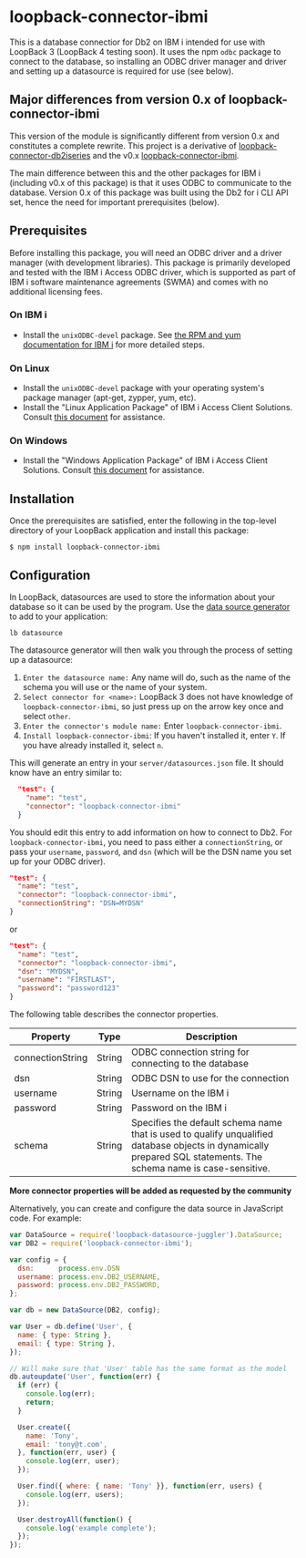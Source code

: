 # loopback-connector-ibmi

This is a database connectior for Db2 on IBM i intended for use with LoopBack 3 (LoopBack 4 testing soon). It uses the npm `odbc` package to connect to the database, so installing an ODBC driver manager and driver and setting up a datasource is required for use (see below).

## Major differences from version 0.x of loopback-connector-ibmi
This version of the module is significantly different from version 0.x and constitutes a complete rewrite. This project is a derivative of [loopback-connector-db2iseries](https://github.com/strongloop/loopback-connector-db2iseries) and the v0.x [loopback-connector-ibmi](https://github.com/andrescolodrero/loopback-connector-ibmi).

The main difference between this and the other packages for IBM i (including v0.x of this package) is that it uses ODBC to communicate to the database. Version 0.x of this package was built using the Db2 for i CLI API set, hence the need for important prerequisites (below). 

## Prerequisites
Before installing this package, you will need an ODBC driver and a driver manager (with development libraries). 
This package is primarily developed and tested with the IBM i Access ODBC driver, which is supported as part of IBM i software maintenance agreements (SWMA) and comes with no additional licensing fees. 

### On IBM i
- Install the `unixODBC-devel` package. See [the RPM and yum documentation for IBM i](http://ibm.biz/ibmi-rpms) for more detailed steps.
### On Linux
- Install the `unixODBC-devel` package with your operating system's package manager (apt-get, zypper, yum, etc).
- Install the "Linux Application Package" of IBM i Access Client Solutions. Consult [this document](http://www-01.ibm.com/support/docview.wss?uid=nas8N1010355) for assistance.
### On Windows
- Install the "Windows Application Package" of IBM i Access Client Solutions. Consult [this document](http://www-01.ibm.com/support/docview.wss?uid=nas8N1010355) for assistance.


## Installation
Once the prerequisites are satisfied, enter the following in the top-level directory of your LoopBack application and install this package:

```
$ npm install loopback-connector-ibmi 
```

## Configuration

In LoopBack, datasources are used to store the information about your database so it can be used by the program. Use the [data source generator](https://loopback.io/doc/en/lb3/Data-source-generator.html) to add  to your application:

```
lb datasource
```

The datasource generator will then walk you through the process of setting up a datasource:
1. `Enter the datasource name:` Any name will do, such as the name of the schema you will use or the name of your system.
2. `Select connector for <name>:` LoopBack 3 does not have knowledge of `loopback-connector-ibmi`, so just press up on the arrow key once and select `other`.
3. `Enter the connector's module name:` Enter `loopback-connector-ibmi`.
4. `Install loopback-connector-ibmi`: If you haven't installed it, enter `Y`. If you have already installed it, select `n`.

This will generate an entry in your `server/datasources.json` file. It should know have an entry similar to:

```json
  "test": {
    "name": "test",
    "connector": "loopback-connector-ibmi"
  }
  ```
You should edit this entry to add information on how to connect to Db2. For `loopback-connector-ibmi`, you need to pass either a `connectionString`, or pass your `username`, `password`, and `dsn` (which will be the DSN name you set up for your ODBC driver).

```json
"test": {
  "name": "test",
  "connector": "loopback-connector-ibmi",
  "connectionString": "DSN=MYDSN"
}
```

or

```json
"test": {
  "name": "test",
  "connector": "loopback-connector-ibmi",
  "dsn": "MYDSN",
  "username": "FIRSTLAST",
  "password": "password123"
}
```

The following table describes the connector properties.

Property| Type | Description
---| --------| --------
connectionString | String  | ODBC connection string for connecting to the database
dsn            | String  | ODBC DSN to use for the connection
username       | String  | Username on the IBM i
password       | String  | Password on the IBM i
schema         | String  | Specifies the default schema name that is used to qualify unqualified database objects in dynamically prepared SQL statements. The schema name is case-sensitive.

**More connector properties will be added as requested by the community**

Alternatively, you can create and configure the data source in JavaScript code.
For example:

```JavaScript
var DataSource = require('loopback-datasource-juggler').DataSource;
var DB2 = require('loopback-connector-ibmi');

var config = {
  dsn:      process.env.DSN
  username: process.env.DB2_USERNAME,
  password: process.env.DB2_PASSWORD,
};

var db = new DataSource(DB2, config);

var User = db.define('User', {
  name: { type: String },
  email: { type: String },
});

// Will make sure that 'User' table has the same format as the model
db.autoupdate('User', function(err) {
  if (err) {
    console.log(err);
    return;
  }

  User.create({
    name: 'Tony',
    email: 'tony@t.com',
  }, function(err, user) {
    console.log(err, user);
  });

  User.find({ where: { name: 'Tony' }}, function(err, users) {
    console.log(err, users);
  });

  User.destroyAll(function() {
    console.log('example complete');
  });
});
```
